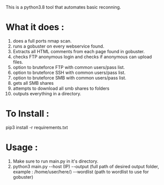 This is a python3.8 tool that automates basic reconning.

# What it does :

1. does a full ports nmap scan.
2. runs a gobuster on every webservice found.
3. Extracts all HTML comments from each page found in gobuster.
4. checks FTP anonymous login and checks if anonymous can upload files.
5. option to bruteforce FTP with common users/pass list.
6. option to bruteforce SSH with common users/pass list.
7. option to bruteforce SMB with common users/pass list.
8. gets all SMB shares
9. attempts to download all smb shares to folders
10. outputs everything in a directory.

# To Install :

pip3 install -r requirements.txt


# Usage :

1. Make sure to run main.py in it's directory.
2. python3 main.py --host (IP) --output (full path of desired output folder, example : /home/user/here/) --wordlist (path to wordlist to use for gobuster)

